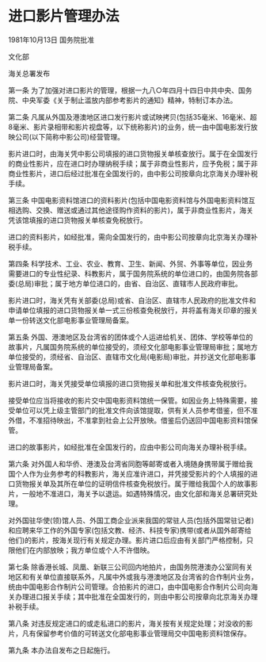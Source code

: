 # 进口影片管理办法

1981年10月13日 国务院批准

文化部

海关总署发布

第一条 为了加强对进口影片的管理，根据一九八○年四月十四日中共中央、国务院、中央军委《关于制止滥放内部参考影片的通知》精神，特制订本办法。

第二条 凡属从外国及港澳地区进口发行影片或试映拷贝(包括35毫米、16毫米、超8毫米、影片录相带和影片视盘等，以下统称影片)的业务，统一由中国电影发行放映公司(以下简称中影公司)经营管理。

影片进口时，由海关凭中影公司填报的进口货物报关单核查放行。属于在全国发行的商业性影片，应在进口时办理纳税手续；属于非商业性影片，应予免税；属于非商业性影片，进口后经过批准在全国发行的，由中影公司按章向北京海关办理补税手续。

第三条 中国电影资料馆进口的资料影片(包括中国电影资料馆与外国电影资料馆互相选购、交换、赠送或通过其他途径购作资料的影片)，属于非商业性影片，海关凭该馆填报的进口货物报关单核查免税放行。

进口的资料影片，如经批准，需向全国发行的，由中影公司按章向北京海关办理补税手续。

第四条 科学技术、工业、农业、教育、卫生、新闻、外贸、外事等单位，因业务需要进口的专业性纪录、科教影片，属于国务院系统的单位进口的，由国务院各部委(总局)审批；属于地方单位进口的，由省、自治区、直辖市人民政府审批。

影片进口时，海关凭有关部委(总局)或省、自治区、直辖市人民政府的批准文件和申请单位填报的进口货物报关单一式三份核查免税放行，并将盖有海关印章的报关单一份转送文化部电影事业管理局备案。

第五条 外国、港澳地区及台湾省的团体或个人运进给机关、团体、学校等单位的故事片，凡属国务院系统的单位接受的，须经文化部电影事业管理局审批；属地方单位接受的，须经省、自治区、直辖市文化局(电影局)审批，并抄送文化部电影事业管理局备案。

影片进口时，海关凭接受单位填报的进口货物报关单和批准文件核查免税放行。

接受单位应当将接收的影片交中国电影资料馆统一保管。如因业务上特殊需要，接受单位可以凭上级主管部门的批准文件向该馆提取，供有关人员参考借鉴，但不准外借，不准招待映出，不准拿到社会上公开放映。借鉴后仍送回中国电影资料馆保管。

进口的故事影片，如经批准在全国发行的，应由中影公司向海关办理补税手续。

第六条 对外国人和华侨、港澳及台湾省同胞等邮寄或者入境随身携带属于赠给我国个人作为业务参考的科教影片，海关应准许进口，并凭接受影片的个人填报的进口货物报关单及其所在单位的证明信件核查免税放行。属于赠给我国个人的故事影片，一般地不准进口，海关予以退运。如遇特殊情况，由文化部和海关总署研究处理。

对外国驻华使(领)馆人员、外国工商企业派来我国的常驻人员(包括外国常驻记者)和应聘来华工作的外国专家(包括文教、经济、科技专家)携带(或者从国外邮寄给他们)的影片，按海关现行有关规定办理。影片进口后应由有关部门严格控制，只限他们在内部放映；我方单位或个人不许借映。

第七条 除香港长城、凤凰、新联三公司回内地拍片，由国务院港澳办公室同有关地区和有关单位直接联系外，凡属中外或我与港澳地区及台湾省的合作制片业务，统由中国电影合作制片公司管理。合拍影片的进口，由中国电影合作制片公司向海关办理进口报关手续；其中批准在全国发行的，则由中影公司按章向北京海关办理补税手续。

第八条 对违反规定进口的或走私进口的影片，海关按有关规定处理；对没收的影片，凡有保留参考价值的可转送文化部电影事业管理局交中国电影资料馆保存。

第九条 本办法自发布之日起施行。
